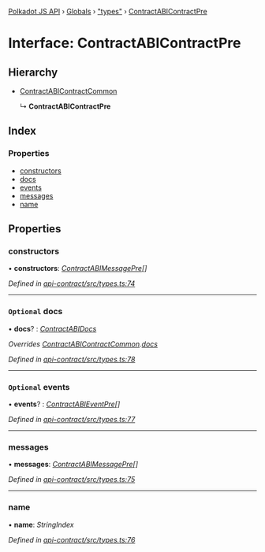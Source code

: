 [Polkadot JS API](../README.md) › [Globals](../globals.md) › ["types"](../modules/_types_.md) › [ContractABIContractPre](_types_.contractabicontractpre.md)

# Interface: ContractABIContractPre

## Hierarchy

* [ContractABIContractCommon](_types_.contractabicontractcommon.md)

  ↳ **ContractABIContractPre**

## Index

### Properties

* [constructors](_types_.contractabicontractpre.md#constructors)
* [docs](_types_.contractabicontractpre.md#optional-docs)
* [events](_types_.contractabicontractpre.md#optional-events)
* [messages](_types_.contractabicontractpre.md#messages)
* [name](_types_.contractabicontractpre.md#name)

## Properties

###  constructors

• **constructors**: *[ContractABIMessagePre](_types_.contractabimessagepre.md)[]*

*Defined in [api-contract/src/types.ts:74](https://github.com/polkadot-js/api/blob/64a4bb2e1/packages/api-contract/src/types.ts#L74)*

___

### `Optional` docs

• **docs**? : *[ContractABIDocs](../modules/_types_.md#contractabidocs)*

*Overrides [ContractABIContractCommon](_types_.contractabicontractcommon.md).[docs](_types_.contractabicontractcommon.md#optional-docs)*

*Defined in [api-contract/src/types.ts:78](https://github.com/polkadot-js/api/blob/64a4bb2e1/packages/api-contract/src/types.ts#L78)*

___

### `Optional` events

• **events**? : *[ContractABIEventPre](_types_.contractabieventpre.md)[]*

*Defined in [api-contract/src/types.ts:77](https://github.com/polkadot-js/api/blob/64a4bb2e1/packages/api-contract/src/types.ts#L77)*

___

###  messages

• **messages**: *[ContractABIMessagePre](_types_.contractabimessagepre.md)[]*

*Defined in [api-contract/src/types.ts:75](https://github.com/polkadot-js/api/blob/64a4bb2e1/packages/api-contract/src/types.ts#L75)*

___

###  name

• **name**: *StringIndex*

*Defined in [api-contract/src/types.ts:76](https://github.com/polkadot-js/api/blob/64a4bb2e1/packages/api-contract/src/types.ts#L76)*
